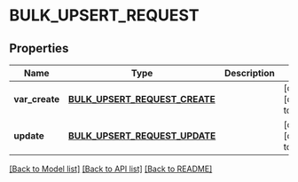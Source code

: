 # BULK_UPSERT_REQUEST

## Properties
Name | Type | Description | Notes
------------ | ------------- | ------------- | -------------
**var_create** | [**BULK_UPSERT_REQUEST_CREATE**](BulkUpsertRequestCreate.md) |  | [optional] [default to null]
**update** | [**BULK_UPSERT_REQUEST_UPDATE**](BulkUpsertRequestUpdate.md) |  | [optional] [default to null]

[[Back to Model list]](../README.md#documentation-for-models) [[Back to API list]](../README.md#documentation-for-api-endpoints) [[Back to README]](../README.md)


